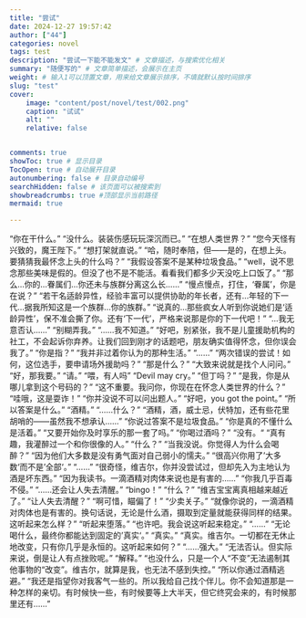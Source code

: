```yaml
---
title: "尝试"
date: 2024-12-27 19:57:42
author: ["44"]
categories: novel
tags: test
description: "尝试一下能不能发文" # 文章描述，与搜索优化相关
summary: "随便写的" # 文章简单描述，会展示在主页
weight: # 输入1可以顶置文章，用来给文章展示排序，不填就默认按时间排序
slug: "test"
cover:
    image: "content/post/novel/test/002.png"
    caption: "试试"
    alt: ""
    relative: false


comments: true
showToc: true # 显示目录
TocOpen: true # 自动展开目录
autonumbering: false # 目录自动编号
searchHidden: false # 该页面可以被搜索到
showbreadcrumbs: true #顶部显示当前路径
mermaid: true

---
```


“你在干什么。”
“没什么。装装伤感玩玩深沉而已。”
“在想人类世界？”
“您今天怪有兴致的，魔王陛下。”
“想打架就直说。”
“哈，随时奉陪，但——是的，在想上头。要猜猜我最怀念上头的什么吗？”
“我假设答案不是某种垃圾食品。”
“well，说不思念那些美味是假的。但没了也不是不能活。看看我们都多少天没吃上口饭了。”
“那么…你的…眷属们…你还未与族群分离这么长……”
“慢点慢点，打住，‘眷属’，你是在说？”
“若干名适龄异性，经验丰富可以提供协助的年长者，还有…年轻的下一代…据我所知这是一个族群…你的族群。”
“说真的…那些疯女人听到你说她们是‘适龄异性’，保不准会撕了你。还有‘下一代’，严格来说那是你的下一代吧！”
“…我无意否认……”
“别糊弄我。”
“……我不知道。”
“好吧，别紧张，我不是儿童援助机构的社工，不会起诉你弃养。让我们回到刚才的话题吧，朋友确实值得怀念，但你误会我了。”
“你是指？”
“我并非过着你认为的那种生活。”
“……”
“两次错误的尝试！如何，这位选手，要申请场外援助吗？”
“那是什么？”
“大致来说就是找个人问问。”
“好，那我要。”
“请。”
“喂，有人吗”
“Devil may cry。”
“但丁吗？”
“是我，你是从哪儿拿到这个号码的？”
“这不重要。我问你，你现在在怀念人类世界的什么？”
“哇哦，这是耍诈！”
“你并没说不可以问出题人。”
“好吧，you got the point。”
“所以答案是什么。”
“酒精。”
“……什么？”
“酒精，酒，威士忌，伏特加，还有些花里胡哨的——虽然我不想承认……”
“你说过答案不是垃圾食品。”
“你是真的不懂什么是活着。”
“又要开始你及时享乐的那一套了吗。”
“你喝过酒吗？”
“没有。“
“真有趣，我灌醉过一个和你很像的人。”
“什么？”
“当我没说。你觉得人为什么会喝醉？”
“因为他们大多数是没有勇气面对自己弱小的懦夫。”
“很高兴你用了’大多数‘而不是’全部‘。”
“……”
“很奇怪，维吉尔，你并没尝试过，但却先入为主地认为酒是坏东西。”
“因为我读书。一滴酒精对肉体来说也是有害的……”
“你我几乎百毒不侵。”
“……还会让人失去清醒。”
“bingo！”
“什么？”
“维吉宝宝离真相越来越近了。”
“让人失去清醒？”
“啊可惜，瞄偏了！”
“少卖关子。”
“就像你说的，一滴酒精对肉体也是有害的。换句话说，无论是什么酒，摄取到定量就能获得同样的结果。这听起来怎么样？”
“听起来堕落。”
“也许吧。我会说这听起来稳定。”
“……”
“无论喝什么，最终你都能达到固定的’真实‘。”
“真实。”
“真实。维吉尔。一切都在无休止地改变，只有你几乎是永恒的。这听起来如何？”
“……强大。”
“无法否认。但实际来说，倒是让人有点挫败呢。”
“解释。”
“也没什么，只是一个人“不变”无法遏制其他事物的“改变”。维吉尔，就算是我，也无法不感到失控。”
“所以你通过酒精逃避。”
“我还是指望你对我客气一些的。所以我给自己找个伴儿。你不会知道那是一种怎样的亲切。有时候快一些，有时候要等上大半天，但它终究会来的，有时候那里还有……”

